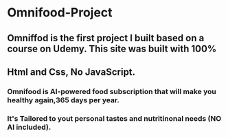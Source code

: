 # Omnifood-Project 
## Omniffod is the first project I built based on a course on Udemy. This site was built with 100%
## Html and Css, No JavaScript.
### Omnifood is AI-powered food subscription that will make you healthy again,365 days per year.
### It's Tailored to yout personal tastes and nutritinonal needs (NO AI included).
